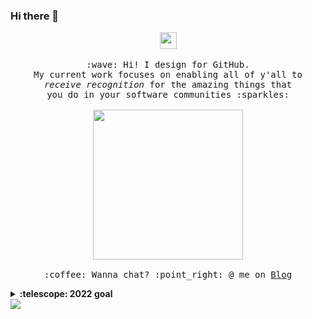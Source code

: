 ### Hi there 👋
<p align="center">
  <img src="https://cdn.jsdelivr.net/gh/Semporia/Semporia@master/image/Happy.gif" width="27px">
  <br><br>
  <samp>
    :wave: Hi! I design for GitHub.
    <br>My current work focuses on enabling all of y'all to
      <br><em>receive recognition</em> for the amazing things that
    <br>you do in your software communities :sparkles:<br><br>
    <img src="https://cdn.jsdelivr.net/gh/Semporia/Semporia@master/image/Pikachu.gif" width="240px" align="center">
    <br><br>:coffee: Wanna chat? :point_right: @ me on <a href="https://ruiyeclub.cn/">Blog</a>
  </samp>
</p>

<!-- dynamic typing effect 动态打字效果 -->
<!--
<div align="center">
<a href="https://blog.sunguoqi.com/">
  <img src="https://readme-typing-svg.demolab.com?font=Fira+Code&pause=1000&width=435&lines=println(%22Hello%2C%20World%22);RuiyeClub&center=true&size=27" alt="Typing SVG" />
</a>
</div>
-->

<!-- knock code pictures 敲代码的图片 -->
<!--
<img src="https://cdn.jsdelivr.net/gh/sun0225SUN/sun0225SUN/assets/images/coding.gif" /><br>
-->

<!--
[![Top Langs](https://github-readme-stats.vercel.app/api/top-langs/?username=ruiyeclub&langs_count=8&title_color=eb1f6a&icon_color=e28905&text_color=999999&bg_color=27282200)](https://github.com/ruiyeclub)
-->

<details>
  <summary><b>:telescope: 2022 goal</b></summary>
  <br>
  ✨世界和平✨
</details>

<!--
### 公众号：百宝箱购物外卖线报👋
-->

<img src="https://komarev.com/ghpvc/?username=ruiyeclub&color=green">

<!--
<img alt="黄前久美子 ✕ 绫波丽 角色变换！" src="https://wx3.sinaimg.cn/large/4764ae2aly1gnl92syw60g20cg0b2whm.gif" width="224px">

[![最后的github统计](https://github-readme-stats.anuraghazra1.vercel.app/api?username=ruiyeclub&show_icons=true&title_color=fff&icon_color=79ff97&text_color=9f9f9f&bg_color=151515)](https://github.com/ruiyeclub/SpringBoot-Hello)
[![Top Langs](https://github-readme-stats.vercel.app/api/top-langs/?username=ruiyeclub&layout=compact&theme=radical)](https://github.com/ruiyeclub/SpringBoot-Hello)

**ruiyeclub/ruiyeclub** is a ✨ _special_ ✨ repository because its `README.md` (this file) appears on your GitHub profile.
-->

<!--
Here are some ideas to get you started:

- 🔭 I’m currently working on ...
- 🌱 I’m currently learning ...
- 👯 I’m looking to collaborate on ...
- 🤔 I’m looking for help with ...
- 💬 Ask me about ...
- 📫 How to reach me: ...
- 😄 Pronouns: ...
- ⚡ Fun fact: ...
-->
